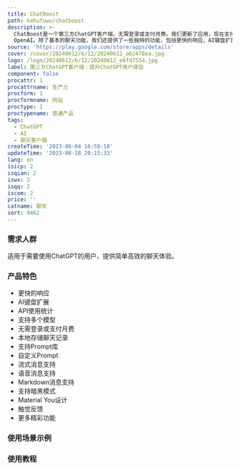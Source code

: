 ```yaml
---
title: ChatBoost
path: kehufuwu/chatboost
description: >-
  ChatBoost是一个第三方ChatGPT客户端，无需登录或支付月费。我们更新了应用，现在支持OpenAI API KEY和Azure
  OpenAI。除了基本的聊天功能，我们还提供了一些独特的功能，包括更快的响应、AI键盘扩展、API使用统计、支持多个模型、无需登录或支付月费、本地存储聊天记录、支持Prompt库、自定义Prompt等。我们非常重视用户的反馈和建议，如果在使用过程中遇到任何问题或有任何改进的想法，请随时联系我们。
source: 'https://play.google.com/store/apps/details'
cover: /cover/20240612/6/12/20240612_a62478ea.jpg
logo: /logo/20240612/6/12/20240612_e6fd7554.jpg
label: 第三方ChatGPT客户端：提升ChatGPT用户体验
component: false
procattr: 1
procattrname: 生产力
procform: 1
procformname: 网站
proctype: 1
proctypename: 普通产品
tags:
  - ChatGPT
  - AI
  - 聊天客户端
createTime: '2023-08-04 16:59:18'
updateTime: '2023-08-18 20:15:33'
lang: en
isicp: 2
isqian: 2
iswx: 2
isqq: 2
iscom: 2
price: ''
catname: 聊天
sort: 9462
---
```




### 需求人群
适用于需要使用ChatGPT的用户，提供简单高效的聊天体验。

### 产品特色
- 更快的响应
- AI键盘扩展
- API使用统计
- 支持多个模型
- 无需登录或支付月费
- 本地存储聊天记录
- 支持Prompt库
- 自定义Prompt
- 流式消息支持
- 语音消息支持
- Markdown消息支持
- 支持暗黑模式
- Material You设计
- 触觉反馈
- 更多精彩功能

### 使用场景示例


### 使用教程


  
